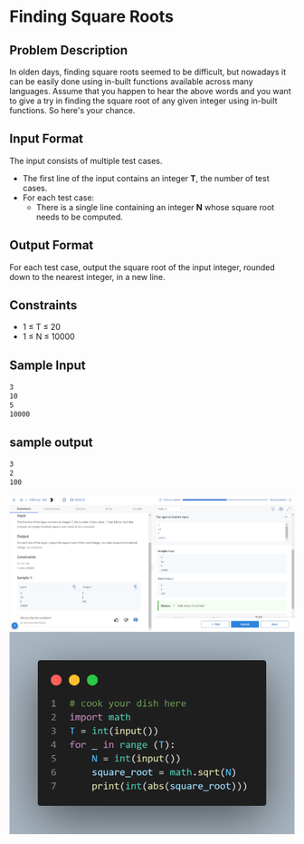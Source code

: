 # Finding Square Roots

## Problem Description

In olden days, finding square roots seemed to be difficult, but nowadays it can be easily done using in-built functions available across many languages. Assume that you happen to hear the above words and you want to give a try in finding the square root of any given integer using in-built functions. So here's your chance.

## Input Format

The input consists of multiple test cases.
- The first line of the input contains an integer **T**, the number of test cases.
- For each test case:
  - There is a single line containing an integer **N** whose square root needs to be computed.

## Output Format

For each test case, output the square root of the input integer, rounded down to the nearest integer, in a new line.

## Constraints
- 1 ≤ T ≤ 20
- 1 ≤ N ≤ 10000

## Sample Input
```
3
10
5
10000
```
## sample output
```
3
2
100
```

![](Untitled.png)
![](code.png)